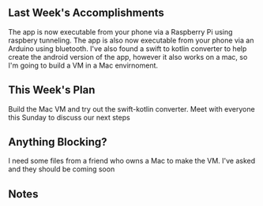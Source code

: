 ## Last Week's Accomplishments

The app is now executable from your phone via a Raspberry Pi using raspbery tunneling. The app is also now executable from your phone via an
Arduino using bluetooth. I've also found a swift to kotlin converter to help create the android version of the app, however it also works on a mac,
so I'm going to build a VM in a Mac envirnoment.

## This Week's Plan
Build the Mac VM and try out the swift-kotlin converter. Meet with everyone this Sunday to discuss our next steps

## Anything Blocking?
I need some files from a friend who owns a Mac to make the VM. I've asked and they should be coming soon
## Notes 
